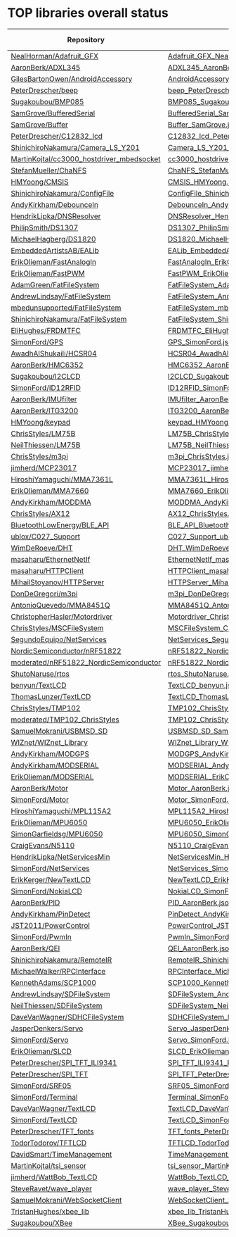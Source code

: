 # TOP libraries overall status

Repository | Manifest | PIO-Library
-----------|----------|------------
[NealHorman/Adafruit_GFX](https://developer.mbed.org/users/nkhorman/code/Adafruit_GFX/) | [Adafruit_GFX_NealHorman.json](https://raw.githubusercontent.com/platformio/platformio-libmirror/master/configs/mbed/Adafruit_GFX_NealHorman.json) | [188](http://platformio.org/#!/lib/show/188/Adafruit_GFX)
[AaronBerk/ADXL345](https://developer.mbed.org/users/aberk/code/ADXL345/) | [ADXL345_AaronBerk.json](https://raw.githubusercontent.com/platformio/platformio-libmirror/master/configs/mbed/ADXL345_AaronBerk.json) | [187](http://platformio.org/#!/lib/show/187/ADXL345)
[GilesBartonOwen/AndroidAccessory](https://developer.mbed.org/users/p07gbar/code/AndroidAccessory/) | [AndroidAccessory_GilesBartonOwen.json](https://raw.githubusercontent.com/platformio/platformio-libmirror/master/configs/mbed/AndroidAccessory_GilesBartonOwen.json) | [189](http://platformio.org/#!/lib/show/189/AndroidAccessory)
[PeterDrescher/beep](https://developer.mbed.org/users/dreschpe/code/beep/) | [beep_PeterDrescher.json](https://raw.githubusercontent.com/platformio/platformio-libmirror/master/configs/mbed/beep_PeterDrescher.json) | [263](http://platformio.org/#!/lib/show/263/beep)
[Sugakoubou/BMP085](https://developer.mbed.org/users/okini3939/code/BMP085/) | [BMP085_Sugakoubou.json](https://raw.githubusercontent.com/platformio/platformio-libmirror/master/configs/mbed/BMP085_Sugakoubou.json) |
[SamGrove/BufferedSerial](https://developer.mbed.org/users/sam_grove/code/BufferedSerial/) | [BufferedSerial_SamGrove.json](https://raw.githubusercontent.com/platformio/platformio-libmirror/master/configs/mbed/BufferedSerial_SamGrove.json) | [395](http://platformio.org/#!/lib/show/395/BufferedSerial)
[SamGrove/Buffer](https://developer.mbed.org/users/sam_grove/code/Buffer/) | [Buffer_SamGrove.json](https://raw.githubusercontent.com/platformio/platformio-libmirror/master/configs/mbed/Buffer_SamGrove.json) | [396](http://platformio.org/#!/lib/show/396/Buffer)
[PeterDrescher/C12832_lcd](https://developer.mbed.org/users/dreschpe/code/C12832_lcd/) | [C12832_lcd_PeterDrescher.json](https://raw.githubusercontent.com/platformio/platformio-libmirror/master/configs/mbed/C12832_lcd_PeterDrescher.json) | [190](http://platformio.org/#!/lib/show/190/C12832_lcd)
[ShinichiroNakamura/Camera_LS_Y201](https://developer.mbed.org/users/shintamainjp/code/Camera_LS_Y201/) | [Camera_LS_Y201_ShinichiroNakamura.json](https://raw.githubusercontent.com/platformio/platformio-libmirror/master/configs/mbed/Camera_LS_Y201_ShinichiroNakamura.json) | [191](http://platformio.org/#!/lib/show/191/Camera_LS_Y201)
[MartinKojtal/cc3000_hostdriver_mbedsocket](https://developer.mbed.org/users/Kojto/code/cc3000_hostdriver_mbedsocket/) | [cc3000_hostdriver_mbedsocket_MartinKojtal.json](https://raw.githubusercontent.com/platformio/platformio-libmirror/master/configs/mbed/cc3000_hostdriver_mbedsocket_MartinKojtal.json) | [269](http://platformio.org/#!/lib/show/269/cc3000_hostdriver_mbedsocket)
[StefanMueller/ChaNFS](https://developer.mbed.org/users/NeoBelerophon/code/ChaNFS/) | [ChaNFS_StefanMueller.json](https://raw.githubusercontent.com/platformio/platformio-libmirror/master/configs/mbed/ChaNFS_StefanMueller.json) | [204](http://platformio.org/#!/lib/show/204/ChaNFS)
[HMYoong/CMSIS](https://developer.mbed.org/users/yoonghm/code/CMSIS/) | [CMSIS_HMYoong.json](https://raw.githubusercontent.com/platformio/platformio-libmirror/master/configs/mbed/CMSIS_HMYoong.json) | [397](http://platformio.org/#!/lib/show/397/CMSIS)
[ShinichiroNakamura/ConfigFile](https://developer.mbed.org/users/shintamainjp/code/ConfigFile/) | [ConfigFile_ShinichiroNakamura.json](https://raw.githubusercontent.com/platformio/platformio-libmirror/master/configs/mbed/ConfigFile_ShinichiroNakamura.json) | [398](http://platformio.org/#!/lib/show/398/ConfigFile)
[AndyKirkham/DebounceIn](https://developer.mbed.org/users/AjK/code/DebounceIn/) | [DebounceIn_AndyKirkham.json](https://raw.githubusercontent.com/platformio/platformio-libmirror/master/configs/mbed/DebounceIn_AndyKirkham.json) | [197](http://platformio.org/#!/lib/show/197/DebounceIn)
[HendrikLipka/DNSResolver](https://developer.mbed.org/users/hlipka/code/DNSResolver/) | [DNSResolver_HendrikLipka.json](https://raw.githubusercontent.com/platformio/platformio-libmirror/master/configs/mbed/DNSResolver_HendrikLipka.json) | [194](http://platformio.org/#!/lib/show/194/DNSResolver)
[PhilipSmith/DS1307](https://developer.mbed.org/users/harrypowers/code/DS1307/) | [DS1307_PhilipSmith.json](https://raw.githubusercontent.com/platformio/platformio-libmirror/master/configs/mbed/DS1307_PhilipSmith.json) |
[MichaelHagberg/DS1820](https://developer.mbed.org/users/Michael_/code/DS1820/) | [DS1820_MichaelHagberg.json](https://raw.githubusercontent.com/platformio/platformio-libmirror/master/configs/mbed/DS1820_MichaelHagberg.json) | [196](http://platformio.org/#!/lib/show/196/DS1820)
[EmbeddedArtistsAB/EALib](https://developer.mbed.org/users/embeddedartists/code/EALib/) | [EALib_EmbeddedArtistsAB.json](https://raw.githubusercontent.com/platformio/platformio-libmirror/master/configs/mbed/EALib_EmbeddedArtistsAB.json) | [384](http://platformio.org/#!/lib/show/384/EALib)
[ErikOlieman/FastAnalogIn](https://developer.mbed.org/users/Sissors/code/FastAnalogIn/) | [FastAnalogIn_ErikOlieman.json](https://raw.githubusercontent.com/platformio/platformio-libmirror/master/configs/mbed/FastAnalogIn_ErikOlieman.json) | [198](http://platformio.org/#!/lib/show/198/FastAnalogIn)
[ErikOlieman/FastPWM](https://developer.mbed.org/users/Sissors/code/FastPWM/) | [FastPWM_ErikOlieman.json](https://raw.githubusercontent.com/platformio/platformio-libmirror/master/configs/mbed/FastPWM_ErikOlieman.json) | [199](http://platformio.org/#!/lib/show/199/FastPWM)
[AdamGreen/FatFileSystem](https://developer.mbed.org/users/AdamGreen/code/FatFileSystem/) | [FatFileSystem_AdamGreen.json](https://raw.githubusercontent.com/platformio/platformio-libmirror/master/configs/mbed/FatFileSystem_AdamGreen.json) | [385](http://platformio.org/#!/lib/show/385/FatFileSystem)
[AndrewLindsay/FatFileSystem](https://developer.mbed.org/users/SomeRandomBloke/code/FatFileSystem/) | [FatFileSystem_AndrewLindsay.json](https://raw.githubusercontent.com/platformio/platformio-libmirror/master/configs/mbed/FatFileSystem_AndrewLindsay.json) | [206](http://platformio.org/#!/lib/show/206/FatFileSystem)
[mbedunsupported/FatFileSystem](https://developer.mbed.org/users/mbed_unsupported/code/FatFileSystem/) | [FatFileSystem_mbedunsupported.json](https://raw.githubusercontent.com/platformio/platformio-libmirror/master/configs/mbed/FatFileSystem_mbedunsupported.json) |
[ShinichiroNakamura/FatFileSystem](https://developer.mbed.org/users/shintamainjp/code/FatFileSystem/) | [FatFileSystem_ShinichiroNakamura.json](https://raw.githubusercontent.com/platformio/platformio-libmirror/master/configs/mbed/FatFileSystem_ShinichiroNakamura.json) | [201](http://platformio.org/#!/lib/show/201/FatFileSystem)
[EliHughes/FRDMTFC](https://developer.mbed.org/users/emh203/code/FRDM-TFC/) | [FRDMTFC_EliHughes.json](https://raw.githubusercontent.com/platformio/platformio-libmirror/master/configs/mbed/FRDMTFC_EliHughes.json) | [390](http://platformio.org/#!/lib/show/390/FRDMTFC)
[SimonFord/GPS](https://developer.mbed.org/users/simon/code/GPS/) | [GPS_SimonFord.json](https://raw.githubusercontent.com/platformio/platformio-libmirror/master/configs/mbed/GPS_SimonFord.json) | [202](http://platformio.org/#!/lib/show/202/GPS)
[AwadhAlShukaili/HCSR04](https://developer.mbed.org/users/aralshukaili/code/HCSR04/) | [HCSR04_AwadhAlShukaili.json](https://raw.githubusercontent.com/platformio/platformio-libmirror/master/configs/mbed/HCSR04_AwadhAlShukaili.json) | [203](http://platformio.org/#!/lib/show/203/HCSR04)
[AaronBerk/HMC6352](https://developer.mbed.org/users/aberk/code/HMC6352/) | [HMC6352_AaronBerk.json](https://raw.githubusercontent.com/platformio/platformio-libmirror/master/configs/mbed/HMC6352_AaronBerk.json) | [207](http://platformio.org/#!/lib/show/207/HMC6352)
[Sugakoubou/I2CLCD](https://developer.mbed.org/users/okini3939/code/I2CLCD/) | [I2CLCD_Sugakoubou.json](https://raw.githubusercontent.com/platformio/platformio-libmirror/master/configs/mbed/I2CLCD_Sugakoubou.json) | [386](http://platformio.org/#!/lib/show/386/I2CLCD)
[SimonFord/ID12RFID](https://developer.mbed.org/users/simon/code/ID12RFID/) | [ID12RFID_SimonFord.json](https://raw.githubusercontent.com/platformio/platformio-libmirror/master/configs/mbed/ID12RFID_SimonFord.json) | [208](http://platformio.org/#!/lib/show/208/ID12RFID)
[AaronBerk/IMUfilter](https://developer.mbed.org/users/aberk/code/IMUfilter/) | [IMUfilter_AaronBerk.json](https://raw.githubusercontent.com/platformio/platformio-libmirror/master/configs/mbed/IMUfilter_AaronBerk.json) | [223](http://platformio.org/#!/lib/show/223/IMUfilter)
[AaronBerk/ITG3200](https://developer.mbed.org/users/aberk/code/ITG3200/) | [ITG3200_AaronBerk.json](https://raw.githubusercontent.com/platformio/platformio-libmirror/master/configs/mbed/ITG3200_AaronBerk.json) | [247](http://platformio.org/#!/lib/show/247/ITG3200)
[HMYoong/keypad](https://developer.mbed.org/users/yoonghm/code/keypad/) | [keypad_HMYoong.json](https://raw.githubusercontent.com/platformio/platformio-libmirror/master/configs/mbed/keypad_HMYoong.json) | [271](http://platformio.org/#!/lib/show/271/keypad)
[ChrisStyles/LM75B](https://developer.mbed.org/users/chris/code/LM75B/) | [LM75B_ChrisStyles.json](https://raw.githubusercontent.com/platformio/platformio-libmirror/master/configs/mbed/LM75B_ChrisStyles.json) | [211](http://platformio.org/#!/lib/show/211/LM75B)
[NeilThiessen/LM75B](https://developer.mbed.org/users/neilt6/code/LM75B/) | [LM75B_NeilThiessen.json](https://raw.githubusercontent.com/platformio/platformio-libmirror/master/configs/mbed/LM75B_NeilThiessen.json) | [212](http://platformio.org/#!/lib/show/212/LM75B)
[ChrisStyles/m3pi](https://developer.mbed.org/users/chris/code/m3pi/) | [m3pi_ChrisStyles.json](https://raw.githubusercontent.com/platformio/platformio-libmirror/master/configs/mbed/m3pi_ChrisStyles.json) | [391](http://platformio.org/#!/lib/show/391/m3pi)
[jimherd/MCP23017](https://developer.mbed.org/users/jimherd/code/MCP23017/) | [MCP23017_jimherd.json](https://raw.githubusercontent.com/platformio/platformio-libmirror/master/configs/mbed/MCP23017_jimherd.json) | [213](http://platformio.org/#!/lib/show/213/MCP23017)
[HiroshiYamaguchi/MMA7361L](https://developer.mbed.org/users/yamaguch/code/MMA7361L/) | [MMA7361L_HiroshiYamaguchi.json](https://raw.githubusercontent.com/platformio/platformio-libmirror/master/configs/mbed/MMA7361L_HiroshiYamaguchi.json) | [383](http://platformio.org/#!/lib/show/383/MMA7361L)
[ErikOlieman/MMA7660](https://developer.mbed.org/users/Sissors/code/MMA7660/) | [MMA7660_ErikOlieman.json](https://raw.githubusercontent.com/platformio/platformio-libmirror/master/configs/mbed/MMA7660_ErikOlieman.json) | [226](http://platformio.org/#!/lib/show/226/MMA7660)
[AndyKirkham/MODDMA](https://developer.mbed.org/users/AjK/code/MODDMA/) | [MODDMA_AndyKirkham.json](https://raw.githubusercontent.com/platformio/platformio-libmirror/master/configs/mbed/MODDMA_AndyKirkham.json) | [216](http://platformio.org/#!/lib/show/216/MODDMA)
[ChrisStyles/AX12](https://developer.mbed.org/users/chris/code/AX12/) | [AX12_ChrisStyles.json](https://raw.githubusercontent.com/platformio/platformio-libmirror/master/configs/mbed/moderation/AX12_ChrisStyles.json) |
[BluetoothLowEnergy/BLE_API](https://developer.mbed.org/teams/Bluetooth-Low-Energy/code/BLE_API/) | [BLE_API_BluetoothLowEnergy.json](https://raw.githubusercontent.com/platformio/platformio-libmirror/master/configs/mbed/moderation/BLE_API_BluetoothLowEnergy.json) |
[ublox/C027_Support](https://developer.mbed.org/teams/ublox/code/C027_Support/) | [C027_Support_ublox.json](https://raw.githubusercontent.com/platformio/platformio-libmirror/master/configs/mbed/moderation/C027_Support_ublox.json) |
[WimDeRoeve/DHT](https://developer.mbed.org/users/Wimpie/code/DHT/) | [DHT_WimDeRoeve.json](https://raw.githubusercontent.com/platformio/platformio-libmirror/master/configs/mbed/moderation/DHT_WimDeRoeve.json) |
[masaharu/EthernetNetIf](https://developer.mbed.org/users/mamezu/code/EthernetNetIf/) | [EthernetNetIf_masaharu.json](https://raw.githubusercontent.com/platformio/platformio-libmirror/master/configs/mbed/moderation/EthernetNetIf_masaharu.json) |
[masaharu/HTTPClient](https://developer.mbed.org/users/mamezu/code/HTTPClient/) | [HTTPClient_masaharu.json](https://raw.githubusercontent.com/platformio/platformio-libmirror/master/configs/mbed/moderation/HTTPClient_masaharu.json) |
[MihailStoyanov/HTTPServer](https://developer.mbed.org/users/screamer/code/HTTPServer/) | [HTTPServer_MihailStoyanov.json](https://raw.githubusercontent.com/platformio/platformio-libmirror/master/configs/mbed/moderation/HTTPServer_MihailStoyanov.json) |
[DonDeGregori/m3pi](https://developer.mbed.org/users/donde/code/m3pi/) | [m3pi_DonDeGregori.json](https://raw.githubusercontent.com/platformio/platformio-libmirror/master/configs/mbed/moderation/m3pi_DonDeGregori.json) |
[AntonioQuevedo/MMA8451Q](https://developer.mbed.org/users/quevedo/code/MMA8451Q/) | [MMA8451Q_AntonioQuevedo.json](https://raw.githubusercontent.com/platformio/platformio-libmirror/master/configs/mbed/moderation/MMA8451Q_AntonioQuevedo.json) |
[ChristopherHasler/Motordriver](https://developer.mbed.org/users/littlexc/code/Motordriver/) | [Motordriver_ChristopherHasler.json](https://raw.githubusercontent.com/platformio/platformio-libmirror/master/configs/mbed/moderation/Motordriver_ChristopherHasler.json) |
[ChrisStyles/MSCFileSystem](https://developer.mbed.org/users/chris/code/MSCFileSystem/) | [MSCFileSystem_ChrisStyles.json](https://raw.githubusercontent.com/platformio/platformio-libmirror/master/configs/mbed/moderation/MSCFileSystem_ChrisStyles.json) |
[SegundoEquipo/NetServices](https://developer.mbed.org/users/segundo/code/NetServices/) | [NetServices_SegundoEquipo.json](https://raw.githubusercontent.com/platformio/platformio-libmirror/master/configs/mbed/moderation/NetServices_SegundoEquipo.json) |
[NordicSemiconductor/nRF51822](https://developer.mbed.org/teams/Nordic-Semiconductor/code/nRF51822/) | [nRF51822_NordicSemiconductor.json](https://raw.githubusercontent.com/platformio/platformio-libmirror/master/configs/mbed/moderation/nRF51822_NordicSemiconductor.json) | [378](http://platformio.org/#!/lib/show/378/nRF51822)
[moderated/nRF51822_NordicSemiconductor](https://developer.mbed.org/teams/Nordic-Semiconductor/code/nRF51822/) | [nRF51822_NordicSemiconductor_moderated.json](https://raw.githubusercontent.com/platformio/platformio-libmirror/master/configs/mbed/moderation/nRF51822_NordicSemiconductor_moderated.json) | [378](http://platformio.org/#!/lib/show/378/nRF51822_NordicSemiconductor)
[ShutoNaruse/rtos](https://developer.mbed.org/users/narshu/code/rtos/) | [rtos_ShutoNaruse.json](https://raw.githubusercontent.com/platformio/platformio-libmirror/master/configs/mbed/moderation/rtos_ShutoNaruse.json) |
[benyun/TextLCD](https://developer.mbed.org/users/benyun/code/TextLCD/) | [TextLCD_benyun.json](https://raw.githubusercontent.com/platformio/platformio-libmirror/master/configs/mbed/moderation/TextLCD_benyun.json) |
[ThomasLunzer/TextLCD](https://developer.mbed.org/users/tlunzer/code/TextLCD/) | [TextLCD_ThomasLunzer.json](https://raw.githubusercontent.com/platformio/platformio-libmirror/master/configs/mbed/moderation/TextLCD_ThomasLunzer.json) |
[ChrisStyles/TMP102](https://developer.mbed.org/users/chris/code/TMP102/) | [TMP102_ChrisStyles.json](https://raw.githubusercontent.com/platformio/platformio-libmirror/master/configs/mbed/moderation/TMP102_ChrisStyles.json) | [379](http://platformio.org/#!/lib/show/379/TMP102)
[moderated/TMP102_ChrisStyles](https://developer.mbed.org/users/chris/code/TMP102/) | [TMP102_ChrisStyles_moderated.json](https://raw.githubusercontent.com/platformio/platformio-libmirror/master/configs/mbed/moderation/TMP102_ChrisStyles_moderated.json) | [379](http://platformio.org/#!/lib/show/379/TMP102_ChrisStyles)
[SamuelMokrani/USBMSD_SD](https://developer.mbed.org/users/samux/code/USBMSD_SD/) | [USBMSD_SD_SamuelMokrani.json](https://raw.githubusercontent.com/platformio/platformio-libmirror/master/configs/mbed/moderation/USBMSD_SD_SamuelMokrani.json) |
[WIZnet/WIZnet_Library](https://developer.mbed.org/teams/WIZnet/code/WIZnet_Library/) | [WIZnet_Library_WIZnet.json](https://raw.githubusercontent.com/platformio/platformio-libmirror/master/configs/mbed/moderation/WIZnet_Library_WIZnet.json) |
[AndyKirkham/MODGPS](https://developer.mbed.org/users/AjK/code/MODGPS/) | [MODGPS_AndyKirkham.json](https://raw.githubusercontent.com/platformio/platformio-libmirror/master/configs/mbed/MODGPS_AndyKirkham.json) | [217](http://platformio.org/#!/lib/show/217/MODGPS)
[AndyKirkham/MODSERIAL](https://developer.mbed.org/users/AjK/code/MODSERIAL/) | [MODSERIAL_AndyKirkham.json](https://raw.githubusercontent.com/platformio/platformio-libmirror/master/configs/mbed/MODSERIAL_AndyKirkham.json) | [387](http://platformio.org/#!/lib/show/387/MODSERIAL)
[ErikOlieman/MODSERIAL](https://developer.mbed.org/users/Sissors/code/MODSERIAL/) | [MODSERIAL_ErikOlieman.json](https://raw.githubusercontent.com/platformio/platformio-libmirror/master/configs/mbed/MODSERIAL_ErikOlieman.json) | [218](http://platformio.org/#!/lib/show/218/MODSERIAL)
[AaronBerk/Motor](https://developer.mbed.org/users/aberk/code/Motor/) | [Motor_AaronBerk.json](https://raw.githubusercontent.com/platformio/platformio-libmirror/master/configs/mbed/Motor_AaronBerk.json) | [279](http://platformio.org/#!/lib/show/279/Motor)
[SimonFord/Motor](https://developer.mbed.org/users/simon/code/Motor/) | [Motor_SimonFord.json](https://raw.githubusercontent.com/platformio/platformio-libmirror/master/configs/mbed/Motor_SimonFord.json) | [228](http://platformio.org/#!/lib/show/228/Motor)
[HiroshiYamaguchi/MPL115A2](https://developer.mbed.org/users/yamaguch/code/MPL115A2/) | [MPL115A2_HiroshiYamaguchi.json](https://raw.githubusercontent.com/platformio/platformio-libmirror/master/configs/mbed/MPL115A2_HiroshiYamaguchi.json) | [219](http://platformio.org/#!/lib/show/219/MPL115A2)
[ErikOlieman/MPU6050](https://developer.mbed.org/users/Sissors/code/MPU6050/) | [MPU6050_ErikOlieman.json](https://raw.githubusercontent.com/platformio/platformio-libmirror/master/configs/mbed/MPU6050_ErikOlieman.json) | [220](http://platformio.org/#!/lib/show/220/MPU6050)
[SimonGarfieldsg/MPU6050](https://developer.mbed.org/users/garfieldsg/code/MPU6050/) | [MPU6050_SimonGarfieldsg.json](https://raw.githubusercontent.com/platformio/platformio-libmirror/master/configs/mbed/MPU6050_SimonGarfieldsg.json) | [221](http://platformio.org/#!/lib/show/221/MPU6050)
[CraigEvans/N5110](https://developer.mbed.org/users/eencae/code/N5110/) | [N5110_CraigEvans.json](https://raw.githubusercontent.com/platformio/platformio-libmirror/master/configs/mbed/N5110_CraigEvans.json) | [229](http://platformio.org/#!/lib/show/229/N5110)
[HendrikLipka/NetServicesMin](https://developer.mbed.org/users/hlipka/code/NetServicesMin/) | [NetServicesMin_HendrikLipka.json](https://raw.githubusercontent.com/platformio/platformio-libmirror/master/configs/mbed/NetServicesMin_HendrikLipka.json) |
[SimonFord/NetServices](https://developer.mbed.org/users/simon/code/NetServices/) | [NetServices_SimonFord.json](https://raw.githubusercontent.com/platformio/platformio-libmirror/master/configs/mbed/NetServices_SimonFord.json) | [231](http://platformio.org/#!/lib/show/231/NetServices)
[ErikKerger/NewTextLCD](https://developer.mbed.org/users/erik_kedo/code/NewTextLCD/) | [NewTextLCD_ErikKerger.json](https://raw.githubusercontent.com/platformio/platformio-libmirror/master/configs/mbed/NewTextLCD_ErikKerger.json) | [399](http://platformio.org/#!/lib/show/399/NewTextLCD)
[SimonFord/NokiaLCD](https://developer.mbed.org/users/simon/code/NokiaLCD/) | [NokiaLCD_SimonFord.json](https://raw.githubusercontent.com/platformio/platformio-libmirror/master/configs/mbed/NokiaLCD_SimonFord.json) | [233](http://platformio.org/#!/lib/show/233/NokiaLCD)
[AaronBerk/PID](https://developer.mbed.org/users/aberk/code/PID/) | [PID_AaronBerk.json](https://raw.githubusercontent.com/platformio/platformio-libmirror/master/configs/mbed/PID_AaronBerk.json) | [185](http://platformio.org/#!/lib/show/185/PID)
[AndyKirkham/PinDetect](https://developer.mbed.org/users/AjK/code/PinDetect/) | [PinDetect_AndyKirkham.json](https://raw.githubusercontent.com/platformio/platformio-libmirror/master/configs/mbed/PinDetect_AndyKirkham.json) | [234](http://platformio.org/#!/lib/show/234/PinDetect)
[JST2011/PowerControl](https://developer.mbed.org/users/JST2011/code/PowerControl/) | [PowerControl_JST2011.json](https://raw.githubusercontent.com/platformio/platformio-libmirror/master/configs/mbed/PowerControl_JST2011.json) | [235](http://platformio.org/#!/lib/show/235/PowerControl)
[SimonFord/PwmIn](https://developer.mbed.org/users/simon/code/PwmIn/) | [PwmIn_SimonFord.json](https://raw.githubusercontent.com/platformio/platformio-libmirror/master/configs/mbed/PwmIn_SimonFord.json) | [393](http://platformio.org/#!/lib/show/393/PwmIn)
[AaronBerk/QEI](https://developer.mbed.org/users/aberk/code/QEI/) | [QEI_AaronBerk.json](https://raw.githubusercontent.com/platformio/platformio-libmirror/master/configs/mbed/QEI_AaronBerk.json) | [292](http://platformio.org/#!/lib/show/292/QEI)
[ShinichiroNakamura/RemoteIR](https://developer.mbed.org/users/shintamainjp/code/RemoteIR/) | [RemoteIR_ShinichiroNakamura.json](https://raw.githubusercontent.com/platformio/platformio-libmirror/master/configs/mbed/RemoteIR_ShinichiroNakamura.json) | [392](http://platformio.org/#!/lib/show/392/RemoteIR)
[MichaelWalker/RPCInterface](https://developer.mbed.org/users/MichaelW/code/RPCInterface/) | [RPCInterface_MichaelWalker.json](https://raw.githubusercontent.com/platformio/platformio-libmirror/master/configs/mbed/RPCInterface_MichaelWalker.json) | [237](http://platformio.org/#!/lib/show/237/RPCInterface)
[KennethAdams/SCP1000](https://developer.mbed.org/users/kadams6/code/SCP1000/) | [SCP1000_KennethAdams.json](https://raw.githubusercontent.com/platformio/platformio-libmirror/master/configs/mbed/SCP1000_KennethAdams.json) | [238](http://platformio.org/#!/lib/show/238/SCP1000)
[AndrewLindsay/SDFileSystem](https://developer.mbed.org/users/SomeRandomBloke/code/SDFileSystem/) | [SDFileSystem_AndrewLindsay.json](https://raw.githubusercontent.com/platformio/platformio-libmirror/master/configs/mbed/SDFileSystem_AndrewLindsay.json) | [239](http://platformio.org/#!/lib/show/239/SDFileSystem)
[NeilThiessen/SDFileSystem](https://developer.mbed.org/users/neilt6/code/SDFileSystem/) | [SDFileSystem_NeilThiessen.json](https://raw.githubusercontent.com/platformio/platformio-libmirror/master/configs/mbed/SDFileSystem_NeilThiessen.json) | [388](http://platformio.org/#!/lib/show/388/SDFileSystem)
[DaveVanWagner/SDHCFileSystem](https://developer.mbed.org/users/davervw/code/SDHCFileSystem/) | [SDHCFileSystem_DaveVanWagner.json](https://raw.githubusercontent.com/platformio/platformio-libmirror/master/configs/mbed/SDHCFileSystem_DaveVanWagner.json) | [240](http://platformio.org/#!/lib/show/240/SDHCFileSystem)
[JasperDenkers/Servo](https://developer.mbed.org/users/jdenkers/code/Servo/) | [Servo_JasperDenkers.json](https://raw.githubusercontent.com/platformio/platformio-libmirror/master/configs/mbed/Servo_JasperDenkers.json) | [244](http://platformio.org/#!/lib/show/244/Servo)
[SimonFord/Servo](https://developer.mbed.org/users/simon/code/Servo/) | [Servo_SimonFord.json](https://raw.githubusercontent.com/platformio/platformio-libmirror/master/configs/mbed/Servo_SimonFord.json) | [389](http://platformio.org/#!/lib/show/389/Servo)
[ErikOlieman/SLCD](https://developer.mbed.org/users/Sissors/code/SLCD/) | [SLCD_ErikOlieman.json](https://raw.githubusercontent.com/platformio/platformio-libmirror/master/configs/mbed/SLCD_ErikOlieman.json) | [241](http://platformio.org/#!/lib/show/241/SLCD)
[PeterDrescher/SPI_TFT_ILI9341](https://developer.mbed.org/users/dreschpe/code/SPI_TFT_ILI9341/) | [SPI_TFT_ILI9341_PeterDrescher.json](https://raw.githubusercontent.com/platformio/platformio-libmirror/master/configs/mbed/SPI_TFT_ILI9341_PeterDrescher.json) |
[PeterDrescher/SPI_TFT](https://developer.mbed.org/users/dreschpe/code/SPI_TFT/) | [SPI_TFT_PeterDrescher.json](https://raw.githubusercontent.com/platformio/platformio-libmirror/master/configs/mbed/SPI_TFT_PeterDrescher.json) | [242](http://platformio.org/#!/lib/show/242/SPI_TFT)
[SimonFord/SRF05](https://developer.mbed.org/users/simon/code/SRF05/) | [SRF05_SimonFord.json](https://raw.githubusercontent.com/platformio/platformio-libmirror/master/configs/mbed/SRF05_SimonFord.json) | [243](http://platformio.org/#!/lib/show/243/SRF05)
[SimonFord/Terminal](https://developer.mbed.org/users/simon/code/Terminal/) | [Terminal_SimonFord.json](https://raw.githubusercontent.com/platformio/platformio-libmirror/master/configs/mbed/Terminal_SimonFord.json) | [249](http://platformio.org/#!/lib/show/249/Terminal)
[DaveVanWagner/TextLCD](https://developer.mbed.org/users/davervw/code/TextLCD/) | [TextLCD_DaveVanWagner.json](https://raw.githubusercontent.com/platformio/platformio-libmirror/master/configs/mbed/TextLCD_DaveVanWagner.json) | [285](http://platformio.org/#!/lib/show/285/TextLCD)
[SimonFord/TextLCD](https://developer.mbed.org/users/simon/code/TextLCD/) | [TextLCD_SimonFord.json](https://raw.githubusercontent.com/platformio/platformio-libmirror/master/configs/mbed/TextLCD_SimonFord.json) | [184](http://platformio.org/#!/lib/show/184/TextLCD)
[PeterDrescher/TFT_fonts](https://developer.mbed.org/users/dreschpe/code/TFT_fonts/) | [TFT_fonts_PeterDrescher.json](https://raw.githubusercontent.com/platformio/platformio-libmirror/master/configs/mbed/TFT_fonts_PeterDrescher.json) | [284](http://platformio.org/#!/lib/show/284/TFT_fonts)
[TodorTodorov/TFTLCD](https://developer.mbed.org/users/ttodorov/code/TFTLCD/) | [TFTLCD_TodorTodorov.json](https://raw.githubusercontent.com/platformio/platformio-libmirror/master/configs/mbed/TFTLCD_TodorTodorov.json) |
[DavidSmart/TimeManagement](https://developer.mbed.org/users/WiredHome/code/TimeManagement/) | [TimeManagement_DavidSmart.json](https://raw.githubusercontent.com/platformio/platformio-libmirror/master/configs/mbed/TimeManagement_DavidSmart.json) |
[MartinKojtal/tsi_sensor](https://developer.mbed.org/users/Kojto/code/tsi_sensor/) | [tsi_sensor_MartinKojtal.json](https://raw.githubusercontent.com/platformio/platformio-libmirror/master/configs/mbed/tsi_sensor_MartinKojtal.json) | [273](http://platformio.org/#!/lib/show/273/tsi_sensor)
[jimherd/WattBob_TextLCD](https://developer.mbed.org/users/jimherd/code/WattBob_TextLCD/) | [WattBob_TextLCD_jimherd.json](https://raw.githubusercontent.com/platformio/platformio-libmirror/master/configs/mbed/WattBob_TextLCD_jimherd.json) | [254](http://platformio.org/#!/lib/show/254/WattBob_TextLCD)
[SteveRavet/wave_player](https://developer.mbed.org/users/sravet/code/wave_player/) | [wave_player_SteveRavet.json](https://raw.githubusercontent.com/platformio/platformio-libmirror/master/configs/mbed/wave_player_SteveRavet.json) | [287](http://platformio.org/#!/lib/show/287/wave_player)
[SamuelMokrani/WebSocketClient](https://developer.mbed.org/users/samux/code/WebSocketClient/) | [WebSocketClient_SamuelMokrani.json](https://raw.githubusercontent.com/platformio/platformio-libmirror/master/configs/mbed/WebSocketClient_SamuelMokrani.json) | [256](http://platformio.org/#!/lib/show/256/WebSocketClient)
[TristanHughes/xbee_lib](https://developer.mbed.org/users/tristanjph/code/xbee_lib/) | [xbee_lib_TristanHughes.json](https://raw.githubusercontent.com/platformio/platformio-libmirror/master/configs/mbed/xbee_lib_TristanHughes.json) | [186](http://platformio.org/#!/lib/show/186/xbee_lib)
[Sugakoubou/XBee](https://developer.mbed.org/users/okini3939/code/XBee/) | [XBee_Sugakoubou.json](https://raw.githubusercontent.com/platformio/platformio-libmirror/master/configs/mbed/XBee_Sugakoubou.json) | [394](http://platformio.org/#!/lib/show/394/XBee)
